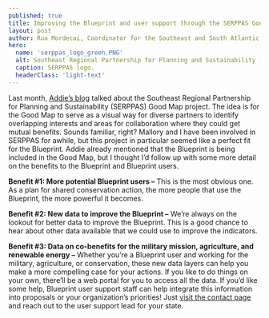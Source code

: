 ```yaml
---
published: true
title: Improving the Blueprint and user support through the SERPPAS Good Map
layout: post
author: Rua Mordecai, Coordinator for the Southeast and South Atlantic Blueprints
hero:
  name: 'serppas_logo_green.PNG'
  alt: Southeast Regional Partnership for Planning and Sustainability (SERPPAS) logo
  caption: SERPPAS logo.
  headerClass: 'light-text'
---
```

Last month, [Addie’s blog](http://secassoutheast.org/2019/04/15/Developing-the-Good-Map-for-the-Southeast-Regional-Partnership-for-Planning-and-Sustainability.html) talked about the Southeast Regional Partnership for Planning and Sustainability (SERPPAS) Good Map project. The idea is for the Good Map to serve as a visual way for diverse partners to identify overlapping interests and areas for collaboration where they could get mutual benefits. Sounds familiar, right? Mallory and I have been involved in SERPPAS for awhile, but this project in particular seemed like a perfect fit for the Blueprint. Addie already mentioned that the Blueprint is being included in the Good Map, but I thought I’d follow up with some more detail on the benefits to the Blueprint and Blueprint users.

<!--more-->

**Benefit #1: More potential Blueprint users –** This is the most obvious one. As a plan for shared conservation action, the more people that use the Blueprint, the more powerful it becomes.

**Benefit #2: New data to improve the Blueprint –** We’re always on the lookout for better data to improve the Blueprint. This is a good chance to hear about other data available that we could use to improve the indicators.

**Benefit #3: Data on co-benefits for the military mission, agriculture, and renewable energy –** Whether you’re a Blueprint user and working for the military, agriculture, or conservation, these new data layers can help you make a more compelling case for your actions. If you like to do things on your own, there’ll be a web portal for you to access all the data. If you’d like some help, Blueprint user support staff can help integrate this information into proposals or your organization’s priorities! Just [visit the contact page](http://secassoutheast.org/contact) and reach out to the user support lead for your state.
